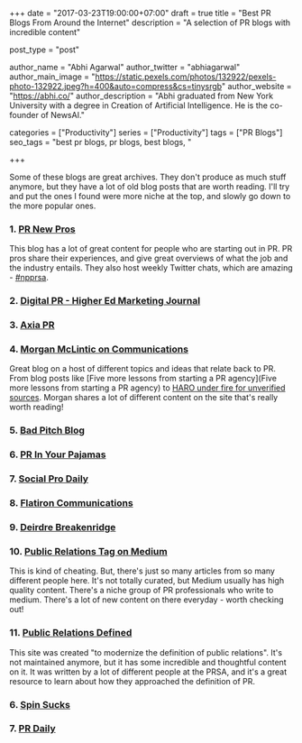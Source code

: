 +++
date = "2017-03-23T19:00:00+07:00"
draft = true
title = "Best PR Blogs From Around the Internet"
description = "A selection of PR blogs with incredible content"

post_type = "post"

author_name = "Abhi Agarwal"
author_twitter = "abhiagarwal"
author_main_image = "https://static.pexels.com/photos/132922/pexels-photo-132922.jpeg?h=400&auto=compress&cs=tinysrgb"
author_website = "https://abhi.co/"
author_description = "Abhi graduated from New York University with a degree in Creation of Artificial Intelligence. He is the co-founder of NewsAI."

categories = ["Productivity"]
series = ["Productivity"]
tags = ["PR Blogs"]
seo_tags = "best pr blogs, pr blogs, best blogs, "

+++

Some of these blogs are great archives. They don't produce as much stuff anymore, but they have a lot of old blog posts that are worth reading. I'll try and put the ones I found were more niche at the top, and slowly go down to the more popular ones.

### 1. [PR New Pros](http://prnewpros.prsa.org/)

This blog has a lot of great content for people who are starting out in PR. PR pros share their experiences, and give great overviews of what the job and the industry entails. They also host weekly Twitter chats, which are amazing - [#npprsa](https://twitter.com/search?q=%23npprsa&src=typd).

### 2. [Digital PR - Higher Ed Marketing Journal](http://circaedu.com/hemj/category/digital-pr/)

### 3. [Axia PR](http://www.axiapr.com/blog)

### 4. [Morgan McLintic on Communications](http://www.morganmclintic.com/)

Great blog on a host of different topics and ideas that relate back to PR. From blog posts like [Five more lessons from starting a PR agency](Five more lessons from starting a PR agency) to [HARO under fire for unverified sources](http://www.morganmclintic.com/pr/2017/01/haro-under-fire-for-unverified-sources.html). Morgan shares a lot of different content on the site that's really worth reading!

### 5. [Bad Pitch Blog](http://www.badpitchblog.com/)

### 6. [PR In Your Pajamas](http://prinyourpajamas.com/)

### 7. [Social Pro Daily](http://www.adweek.com/category/social-pro-daily/)

### 8. [Flatiron Communications](http://flatironcomm.com/theflack/)

### 9. [Deirdre Breakenridge](http://www.deirdrebreakenridge.com/)

### 10. [Public Relations Tag on Medium](https://medium.com/tag/public-relations)

This is kind of cheating. But, there's just so many articles from so many different people here. It's not totally curated, but Medium usually has high quality content. There's a niche group of PR professionals who write to medium. There's a lot of new content on there everyday - worth checking out!

### 11. [Public Relations Defined](http://prdefinition.prsa.org/)

This site was created "to modernize the definition of public relations". It's not maintained anymore, but it has some incredible and thoughtful content on it. It was written by a lot of different people at the PRSA, and it's a great resource to learn about how they approached the definition of PR.

### 6. [Spin Sucks](http://spinsucks.com/)

### 7. [PR Daily](http://www.prdaily.com/)
